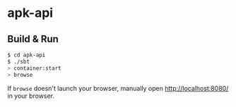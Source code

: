 # apk-api #

## Build & Run ##

```sh
$ cd apk-api
$ ./sbt
> container:start
> browse
```

If `browse` doesn't launch your browser, manually open [http://localhost:8080/](http://localhost:8080/) in your browser.
